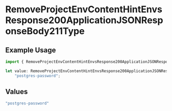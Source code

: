 # RemoveProjectEnvContentHintEnvsResponse200ApplicationJSONResponseBody211Type

## Example Usage

```typescript
import { RemoveProjectEnvContentHintEnvsResponse200ApplicationJSONResponseBody211Type } from "@vercel/sdk/models/operations";

let value: RemoveProjectEnvContentHintEnvsResponse200ApplicationJSONResponseBody211Type =
    "postgres-password";
```

## Values

```typescript
"postgres-password"
```